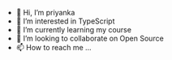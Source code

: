 - 👋 Hi, I’m priyanka
- 👀 I’m interested in TypeScript
- 🌱 I’m currently learning my course
- 💞️ I’m looking to collaborate on Open Source
- 📫 How to reach me ...

